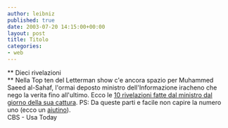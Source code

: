 ```yaml
---
author: leibniz
published: true
date: 2003-07-20 14:15:00+00:00
layout: post
title: Titolo
categories:
- web
---
```


 **   Dieci rivelazioni   
** Nella Top ten del Letterman show c'e ancora spazio per Muhammed Saeed al-Sahaf, l'ormai deposto ministro dell'Informazione iracheno che nego la verita fino all'ultimo. Ecco le  [ 10 rivelazioni fatte dal ministro dal giorno della sua cattura](http://www.cbs.com/latenight/lateshow/top_ten/archive/ls_topten_archive2003/ls_topten_archive_20030625.shtml).
PS: Da queste parti e facile non capire la numero uno (ecco un  [ aiutino](http://www.usatoday.com/life/2003-06-03-demi-ashton_x.htm)).   
  CBS - Usa Today
